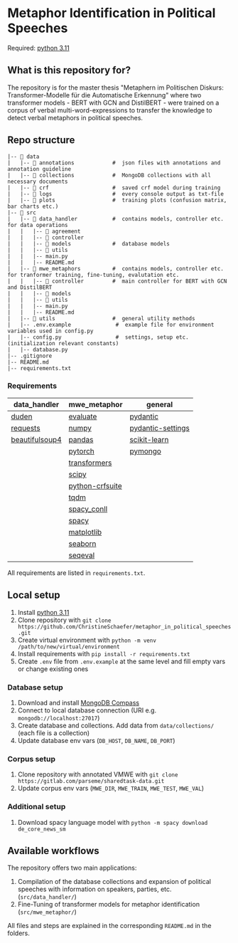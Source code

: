 # Metaphor Identification in Political Speeches

Required: [python 3.11](https://docs.python.org/3.11/contents.html)


## What is this repository for?
The repository is for the master thesis "Metaphern im Politischen Diskurs: Transformer-Modelle für
die Automatische Erkennung" where two transformer models - BERT with GCN and DistilBERT - were trained on 
a corpus of verbal multi-word-expressions to transfer the knowledge to detect verbal metaphors in political
speeches.


## Repo structure

```
|-- 📁 data
|   |-- 📁 annotations            #  json files with annotations and annotation guideline
|   |-- 📁 collections            #  MongoDB collections with all necessary documents
|   |-- 📁 crf                    #  saved crf model during training 
|   |-- 📁 logs                   #  every console output as txt-file
|   |-- 📁 plots                  #  training plots (confusion matrix, bar charts etc.)  
|-- 📁 src
|   |-- 📁 data_handler           #  contains models, controller etc. for data operations
|   |   |-- 📁 agreement
|   |   |-- 📁 controller
|   |   |-- 📁 models             #  database models
|   |   |-- 📁 utils
|   |   |-- main.py
|   |   |-- README.md
|   |-- 📁 mwe_metaphors          #  contains models, controller etc. for tranformer training, fine-tuning, evalutation etc.
|   |   |-- 📁 controller         #  main controller for BERT with GCN and DistilBERT
|   |   |-- 📁 models
|   |   |-- 📁 utils
|   |   |-- main.py
|   |   |-- README.md
|   |-- 📁 utils                  #  general utility methods 
|   |-- .env.example              #  example file for environment variables used in config.py
|   |-- config.py                 #  settings, setup etc. (initialization relevant constants)
|   |-- database.py
|-- .gitignore                      
|-- README.md
|-- requirements.txt
```

### Requirements
| data_handler                                               | mwe_metaphor                                                     | general                                                                           |
|------------------------------------------------------------|------------------------------------------------------------------|-----------------------------------------------------------------------------------|
| [duden](https://pypi.org/project/duden/)                   | [evaluate](https://pypi.org/project/evaluate/)                   | [pydantic](https://docs.pydantic.dev/latest/)                                     |
| [requests](https://pypi.org/project/requests/)             | [numpy](https://numpy.org/)                                      | [pydantic-settings](https://docs.pydantic.dev/latest/concepts/pydantic_settings/) |
| [beautifulsoup4](https://pypi.org/project/beautifulsoup4/) | [pandas](https://pandas.pydata.org/)                             | [scikit-learn](https://scikit-learn.org/stable/)                                  |
|                                                            | [pytorch](https://pytorch.org/)                                  | [pymongo](https://www.mongodb.com/docs/drivers/pymongo/)                          |
|                                                            | [transformers](https://huggingface.co/docs/transformers/index)   |                                                                                   |
|                                                            | [scipy](https://scipy.org/)                                      |                                                                                   |
|                                                            | [python-crfsuite](https://github.com/scrapinghub/python-crfsuite)   |                                                                                   |
|                                                            | [tqdm](https://pypi.org/project/tqdm/)                           |                                                                                   |
|                                                            | [spacy_conll](https://spacy.io/universe/project/spacy-conll)     |                                                                                   |
|                                                            | [spacy](https://spacy.io/)                                       |                                                                                   |
|                                                            | [matplotlib](https://matplotlib.org/)                            |                                                                                   |
|                                                            | [seaborn](https://seaborn.pydata.org/)                           |                                                                                   |
|                                                            | [seqeval](https://huggingface.co/spaces/evaluate-metric/seqeval) |                                                                                   |

All requirements are listed in `requirements.txt`.


## Local setup
1) Install [python 3.11](https://docs.python.org/3.11/contents.html)
2) Clone repository with `git clone https://github.com/ChristineSchaefer/metaphor_in_political_speeches.git`
3) Create virtual environment with `python -m venv /path/to/new/virtual/environment`
4) Install requirements with `pip install -r requirements.txt`
5) Create `.env` file from `.env.example` at the same level and fill empty vars or change existing ones

### Database setup
1) Download and install [MongoDB Compass](https://www.mongodb.com/try/download/compass)
2) Connect to local database connection (URI e.g. `mongodb://localhost:27017`)
3) Create database and collections. Add data from `data/collections/` (each file is a collection)
4) Update database env vars (`DB_HOST`, `DB_NAME`, `DB_PORT`)

### Corpus setup
1) Clone repository with annotated VMWE with `git clone https://gitlab.com/parseme/sharedtask-data.git`
2) Update corpus env vars (`MWE_DIR`, `MWE_TRAIN`, `MWE_TEST`, `MWE_VAL`)

### Additional setup
1) Download spacy language model with `python -m spacy download de_core_news_sm`


## Available workflows
The repository offers two main applications:
1) Compilation of the database collections and expansion of political speeches with information on speakers, parties, etc. (`src/data_handler/`)
2) Fine-Tuning of transformer models for metaphor identification (`src/mwe_metaphor/`)

All files and steps are explained in the corresponding `README.md` in the folders.